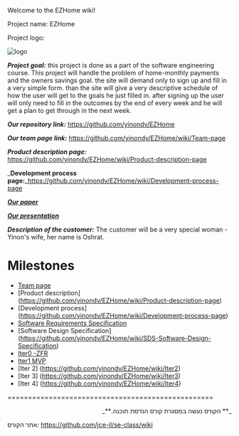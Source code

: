 Welcome to the EZHome wiki!

Project name: EZHome

Project logo:

 ![logo](http://www.up2me.co.il/images/18345493.png)

**_Project goal:_**
this project is done as a part of the software engineering course. This project will handle the problem of home-monthly payments and the owners savings goal. the site will demand only to sign up and fill in a very simple form. than the site will give a very descriptive schedule of how the user will get to the goals he just filled in. after signing up the user will only need to fill in the outcomes by the end of every week and he will get a plan to get through in the next week.

_**Our repository link:**_ https://github.com/yinondv/EZHome

_**Our team page link:**_ https://github.com/yinondv/EZHome/wiki/Team-page

_**Product description page:**_ https://github.com/yinondv/EZHome/wiki/Product-description-page

_**Development process page:**_https://github.com/yinondv/EZHome/wiki/Development-process-page

[_**Our paper**_](https://www.dropbox.com/s/0gar1hhmzehas1v/%D7%94%D7%A6%D7%A2%D7%AA%20%D7%A4%D7%A8%D7%95%D7%99%D7%99%D7%A7%D7%98.pdf)

[_**Our presentation**_](https://www.dropbox.com/s/798hek1spebjnqr/%D7%9E%D7%A6%D7%92%D7%AA%20%D7%9C%D7%A4%D7%A8%D7%95%D7%99%D7%99%D7%A7%D7%98%20%D7%94%D7%A0%D7%93%D7%A1%D7%AA%20%D7%AA%D7%95%D7%9B%D7%A0%D7%94.pptx)

_**Description of the customer:**_
The customer will be a very special woman - Yinon's wife, her name is Oshrat.

# Milestones

* [Team page](https://github.com/yinondv/EZHome/wiki/Team-page)
* [Product description] (https://github.com/yinondv/EZHome/wiki/Product-description-page)
* [Development process] (https://github.com/yinondv/EZHome/wiki/Development-process-page)
* [ Software Requirements Specification](https://github.com/yinondv/EZHome/wiki/SRS---Software-Requierments-Specification)
* [Software Design Specification] (https://github.com/yinondv/EZHome/wiki/SDS-Software-Design-Specification)
* [Iter0 -ZFR](https://github.com/yinondv/EZHome/wiki/Iter-0---ZFR)
* [Iter1 MVP](https://github.com/yinondv/EZHome/wiki/Iter1-MVP)
* [Iter 2] (https://github.com/yinondv/EZHome/wiki/Iter2)
* [Iter 3] (https://github.com/yinondv/EZHome/wiki/Iter3)
* [Iter 4] (https://github.com/yinondv/EZHome/wiki/Iter4)
 

==================================================


<p dir="rtl">
_** הקורס נעשה במסגרת קורס הנדסת תוכנה.**_

 אתר הקורס:
 https://github.com/jce-il/se-class/wiki 
 

</p>




